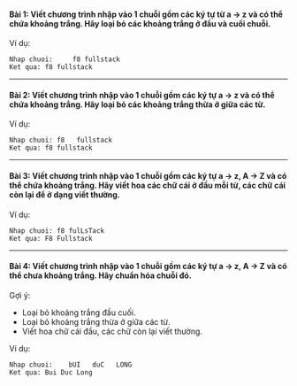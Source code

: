 #### Bài 1: Viết chương trình nhập vào 1 chuỗi gồm các ký tự từ a -> z và có thể chứa khoảng trắng. Hãy loại bỏ các khoảng trắng ở đầu và cuối chuỗi.

Ví dụ:

```
Nhap chuoi:     f8 fullstack
Ket qua: f8 fullstack
```

---

#### Bài 2: Viết chương trình nhập vào 1 chuỗi gồm các ký tự a -> z và có thể chứa khoảng trắng. Hãy loại bỏ các khoảng trắng thừa ở giữa các từ.

Ví dụ:

```
Nhap chuoi: f8   fullstack
Ket qua: f8 fullstack
```

---

#### Bài 3: Viết chương trình nhập vào 1 chuỗi gồm các ký tự a -> z, A -> Z và có thể chứa khoảng trắng. Hãy viết hoa các chữ cái ở đầu mỗi từ, các chữ cái còn lại để ở dạng viết thường.

Ví dụ:

```
Nhap chuoi: f8 fulLsTack
Ket qua: F8 Fullstack
```

---

#### Bài 4: Viết chương trình nhập vào 1 chuỗi gồm các ký tự a -> z, A -> Z và có thể chưa khoảng trắng. Hãy chuẩn hóa chuỗi đó.

Gợi ý:

- Loại bỏ khoảng trắng đầu cuối.
- Loại bỏ khoảng trắng thừa ở giữa các từ.
- Viết hoa chữ cái đầu, các chữ còn lại viết thường.

Ví dụ:

```
Nhap chuoi:    bUI   duC   LONG
Ket qua: Bui Duc Long
```
